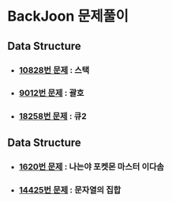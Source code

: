 # BackJoon 문제풀이

## Data Structure

- ### [10828번 문제](10828.md) : 스택

- ### [9012번 문제](9012.md) : 괄호

- ### [18258번 문제](18258.md) : 큐2

## Data Structure

- ### [1620번 문제](1620.md) : 나는야 포켓몬 마스터 이다솜

- ### [14425번 문제](14425.md) : 문자열의 집합

